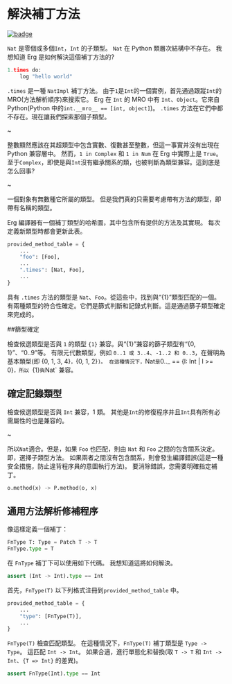 # 解決補丁方法

[![badge](https://img.shields.io/endpoint.svg?url=https%3A%2F%2Fgezf7g7pd5.execute-api.ap-northeast-1.amazonaws.com%2Fdefault%2Fsource_up_to_date%3Fowner%3Derg-lang%26repos%3Derg%26ref%3Dmain%26path%3Ddoc/EN/compiler/trait_method_resolving.md%26commit_hash%3D06f8edc9e2c0cee34f6396fd7c64ec834ffb5352)](https://gezf7g7pd5.execute-api.ap-northeast-1.amazonaws.com/default/source_up_to_date?owner=erg-lang&repos=erg&ref=main&path=doc/EN/compiler/trait_method_resolving.md&commit_hash=06f8edc9e2c0cee34f6396fd7c64ec834ffb5352)

`Nat` 是零個或多個`Int`，`Int` 的子類型。
`Nat` 在 Python 類層次結構中不存在。 我想知道 Erg 是如何解決這個補丁方法的?

```python
1.times do:
    log "hello world"
```

`.times` 是一種 `NatImpl` 補丁方法。
由于`1`是`Int`的一個實例，首先通過跟蹤`Int`的MRO(方法解析順序)來搜索它。
Erg 在 `Int` 的 MRO 中有 `Int`、`Object`。它來自 Python(Python 中的`int.__mro__ == [int, object]`)。
`.times` 方法在它們中都不存在。現在讓我們探索那個子類型。

~

整數顯然應該在其超類型中包含實數、復數甚至整數，但這一事實并沒有出現在 Python 兼容層中。
然而，`1 in Complex` 和 `1 in Num` 在 Erg 中實際上是 `True`。
至于`Complex`，即使是與`Int`沒有繼承關系的類，也被判斷為類型兼容。這到底是怎么回事?

~

一個對象有無數種它所屬的類型。
但是我們真的只需要考慮帶有方法的類型，即帶有名稱的類型。

Erg 編譯器有一個補丁類型的哈希圖，其中包含所有提供的方法及其實現。
每次定義新類型時都會更新此表。

```python
provided_method_table = {
    ...
    "foo": [Foo],
    ...
    ".times": [Nat, Foo],
    ...
}
```

具有 `.times` 方法的類型是 `Nat`、`Foo`。從這些中，找到與“{1}”類型匹配的一個。
有兩種類型的符合性確定。它們是篩式判斷和記錄式判斷。這是通過篩子類型確定來完成的。

##篩型確定

檢查候選類型是否與 `1` 的類型 `{1}` 兼容。與“{1}”兼容的篩子類型有“{0, 1}”、“0..9”等。
有限元代數類型，例如 `0..1 或 3..4`、`-1..2 和 0..3`，在聲明為基本類型(即 {0, 1, 3, 4}`，`{0, 1, 2}`)。
在這種情況下，`Nat` 是 `0.._ == {I: Int | I >= 0}`，所以 `{1}` 與 `Nat` 兼容。

## 確定記錄類型

檢查候選類型是否與 `Int` 兼容，1 類。
其他是`Int`的修復程序并且`Int`具有所有必需屬性的也是兼容的。

~

所以`Nat`適合。但是，如果 `Foo` 也匹配，則由 `Nat` 和 `Foo` 之間的包含關系決定。
即，選擇子類型方法。
如果兩者之間沒有包含關系，則會發生編譯錯誤(這是一種安全措施，防止違背程序員的意圖執行方法)。
要消除錯誤，您需要明確指定補丁。

```python
o.method(x) -> P.method(o, x)
```

## 通用方法解析修補程序

像這樣定義一個補丁：

```python
FnType T: Type = Patch T -> T
FnType.type = T
```

在 `FnType` 補丁下可以使用如下代碼。 我想知道這將如何解決。

```python
assert (Int -> Int).type == Int
```

首先，`FnType(T)` 以下列格式注冊到`provided_method_table` 中。

```python
provided_method_table = {
    ...
    "type": [FnType(T)],
    ...
}
```

`FnType(T)` 檢查匹配類型。 在這種情況下，`FnType(T)` 補丁類型是 `Type -> Type`。
這匹配 `Int -> Int`。 如果合適，進行單態化和替換(取 `T -> T` 和 `Int -> Int`、`{T => Int}` 的差異)。

```python
assert FnType(Int).type == Int
```